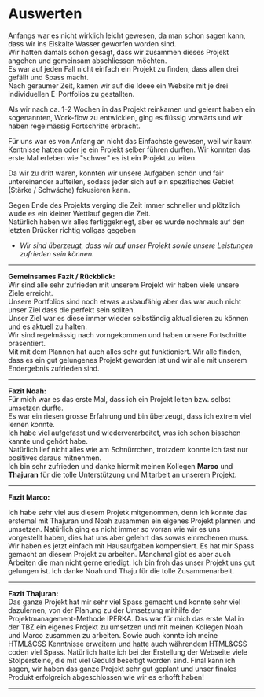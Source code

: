 # Auswerten
Anfangs war es nicht wirklich leicht gewesen, da man schon sagen kann, dass wir ins Eiskalte Wasser geworfen worden sind.<br>
Wir hatten damals schon gesagt, dass wir zusammen dieses Projekt angehen und gemeinsam abschliessen möchten.<br>
Es war auf jeden Fall nicht einfach ein Projekt zu finden, dass allen drei gefällt und Spass macht.<br>
Nach geraumer Zeit, kamen wir auf die Ideee ein Website mit je drei individuellen E-Portfolios zu gestallten.<br>

Als wir nach ca. 1-2 Wochen in das Projekt reinkamen und gelernt haben ein sogenannten, Work-flow zu entwicklen, ging es flüssig vorwärts und wir haben regelmässig Fortschritte erbracht.

Für uns war es von Anfang an nicht das Einfachste gewesen, weil wir kaum Kentnisse hatten oder je ein Projekt selber führen durften.
Wir konnten das erste Mal erleben wie "schwer" es ist ein Projekt zu leiten.<br>

Da wir zu dritt waren, konnten wir unsere Aufgaben schön und fair untereinander aufteilen, sodass jeder sich auf ein spezifisches Gebiet (Stärke / Schwäche) fokusieren kann.<br>

Gegen Ende des Projekts verging die Zeit immer schneller und plötzlich wude es ein kleiner Wettlauf gegen die Zeit.<br>
Natürlich haben wir alles fertiggekriegt, aber es wurde nochmals auf den letzten Drücker richtig vollgas gegeben<br>

 - *Wir sind überzeugt, dass wir auf unser Projekt sowie unsere Leistungen zufrieden sein können.*

---

**Gemeinsames Fazit / Rückblick:**<br>
Wir sind alle sehr zufrieden mit unserem Projekt wir haben viele unsere Ziele erreicht.<br>
Unsere Portfolios sind noch etwas ausbaufähig aber das war auch nicht unser Ziel dass die perfekt sein sollten.<br>
Unser Ziel war es diese immer wieder selbständig aktualisieren zu können und es aktuell zu halten.<br>
Wir sind regelmässig nach vorngekommen und haben unsere Fortschritte präsentiert.<br>
Mit mit dem Plannen hat auch alles sehr gut funktioniert. Wir alle finden, dass es ein gut gelungenes Projekt geworden ist und wir alle mit unserem Endergebnis zufrieden sind.

---

**Fazit Noah:**<br>
Für mich war es das erste Mal, dass ich ein Projekt leiten bzw. selbst umsetzen durfte.<br>
Es war ein riesen grosse Erfahrung und bin überzeugt, dass ich extrem viel lernen konnte.<br>
Ich habe viel aufgefasst und wiederverarbeitet, was ich schon bisschen kannte und gehört habe.<br>
Natürlich lief nicht alles wie am Schnürrchen, trotzdem konnte ich fast nur positives daraus mitnehmen.<br>
Ich bin sehr zufrieden und danke hiermit meinen Kollegen **Marco** und **Thajuran** für die tolle Unterstützung und Mitarbeit an unserem Projekt.

---

**Fazit Marco:**<br>

Ich habe sehr viel aus diesem Projetk mitgenommen, denn ich konnte das erstemal mit Thajuran und Noah zusammen ein eigenes Projekt plannen und umsetzen. Natürlich ging es nicht immer so vorran wie wir es uns vorgestellt haben, dies hat uns aber gelehrt das sowas einrechenen muss. Wir haben es jetzt einfach mit Hausaufgaben kompensiert. Es hat mir Spass gemacht an diesem Projekt zu arbeiten. Manchmal gibt es aber auch Arbeiten die man nicht gerne erledigt. Ich bin froh das unser Projekt uns gut gelungen ist. Ich danke Noah und Thaju für die tolle Zusammenarbeit.

---

**Fazit Thajuran:**<br>
Das ganze Projekt hat mir sehr viel Spass gemacht und konnte sehr viel dazulernen, von der Planung zu der Umsetzung mithilfe der Projektmanagement-Methode IPERKA. Das war für mich das erste Mal in der TBZ ein eigenes Projekt zu umsetzen und mit meinen Kollegen Noah und Marco zusammen zu arbeiten. Sowie auch konnte ich meine HTML&CSS Kenntnisse erweitern und hatte auch währendem HTML&CSS coden viel Spass. Natürlich hatte ich bei der Erstellung der Webseite viele Stolpersteine, die mit viel Geduld beseitigt worden sind. Final kann ich sagen, wir haben das ganze Projekt sehr gut geplant und unser finales Produkt erfolgreich abgeschlossen wie wir es erhofft haben!

---
